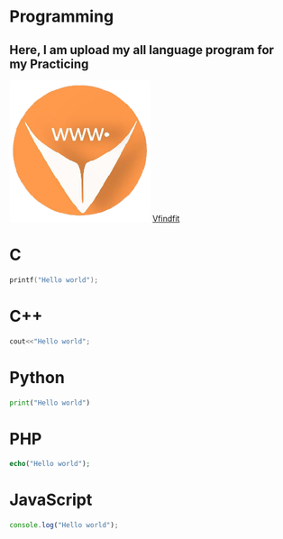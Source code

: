 # Programming
## Here, I am upload my all language program for my Practicing
![vfindfit](Images/favicon.png)
[Vfindfit](https://www.vfindfit.com/)

# C
```C
printf("Hello world");
```
# C++
```C++
cout<<"Hello world";
```
# Python
```python
print("Hello world")
```
# PHP
```php
echo("Hello world");
```
# JavaScript
```javascript
console.log("Hello world");
```
